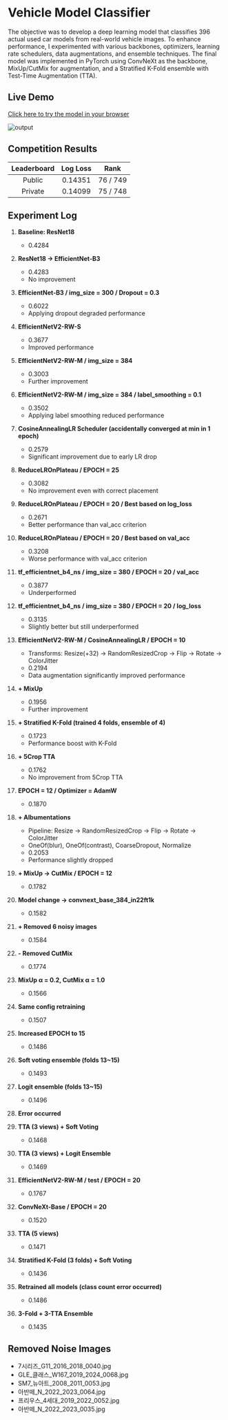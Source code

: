 # Vehicle Model Classifier

The objective was to develop a deep learning model that classifies 396 actual used car models from real-world vehicle images.
To enhance performance, I experimented with various backbones, optimizers, learning rate schedulers, data augmentations, and ensemble techniques.
The final model was implemented in PyTorch using ConvNeXt as the backbone, MixUp/CutMix for augmentation, and a Stratified K-Fold ensemble with Test-Time Augmentation (TTA).

## Live Demo
[Click here to try the model in your browser](https://huggingface.co/spaces/myneighborh/vehicle-model-classifier)

![output](https://github.com/user-attachments/assets/8d85ad35-b6bc-4579-b1ad-177feba249e5)

## Competition Results

| Leaderboard         | Log Loss | Rank        |
|:-------------------:|:--------:|:-----------:|
| Public  | 0.14351   | 76 / 749    |
| Private | 0.14099   | 75 / 748    |

## Experiment Log

1. **Baseline: ResNet18**  
   - 0.4284

2. **ResNet18 → EfficientNet-B3**  
   - 0.4283  
   - No improvement

3. **EfficientNet-B3 / img_size = 300 / Dropout = 0.3**  
   - 0.6022  
   - Applying dropout degraded performance

4. **EfficientNetV2-RW-S**  
   - 0.3677  
   - Improved performance

5. **EfficientNetV2-RW-M / img_size = 384**  
   - 0.3003  
   - Further improvement

6. **EfficientNetV2-RW-M / img_size = 384 / label_smoothing = 0.1**  
   - 0.3502  
   - Applying label smoothing reduced performance

7. **CosineAnnealingLR Scheduler (accidentally converged at min in 1 epoch)**  
   - 0.2579  
   - Significant improvement due to early LR drop

8. **ReduceLROnPlateau / EPOCH = 25**  
   - 0.3082  
   - No improvement even with correct placement

9. **ReduceLROnPlateau / EPOCH = 20 / Best based on log_loss**  
   - 0.2671  
   - Better performance than val_acc criterion

10. **ReduceLROnPlateau / EPOCH = 20 / Best based on val_acc**  
    - 0.3208  
    - Worse performance with val_acc criterion

11. **tf_efficientnet_b4_ns / img_size = 380 / EPOCH = 20 / val_acc**  
    - 0.3877  
    - Underperformed

12. **tf_efficientnet_b4_ns / img_size = 380 / EPOCH = 20 / log_loss**  
    - 0.3135  
    - Slightly better but still underperformed

13. **EfficientNetV2-RW-M / CosineAnnealingLR / EPOCH = 10**  
    - Transforms: Resize(+32) → RandomResizedCrop → Flip → Rotate → ColorJitter  
    - 0.2194  
    - Data augmentation significantly improved performance

14. **+ MixUp**  
    - 0.1956  
    - Further improvement

15. **+ Stratified K-Fold (trained 4 folds, ensemble of 4)**  
    - 0.1723  
    - Performance boost with K-Fold

16. **+ 5Crop TTA**  
    - 0.1762  
    - No improvement from 5Crop TTA

17. **EPOCH = 12 / Optimizer = AdamW**  
    - 0.1870

18. **+ Albumentations**  
    - Pipeline: Resize → RandomResizedCrop → Flip → Rotate → ColorJitter  
    - OneOf(blur), OneOf(contrast), CoarseDropout, Normalize  
    - 0.2053  
    - Performance slightly dropped

19. **+ MixUp → CutMix / EPOCH = 12**  
    - 0.1782

20. **Model change → convnext_base_384_in22ft1k**  
    - 0.1582

21. **+ Removed 6 noisy images**  
    - 0.1584

22. **- Removed CutMix**  
    - 0.1774

23. **MixUp α = 0.2, CutMix α = 1.0**  
    - 0.1566

24. **Same config retraining**  
    - 0.1507

25. **Increased EPOCH to 15**  
    - 0.1486

26. **Soft voting ensemble (folds 13~15)**  
    - 0.1493

27. **Logit ensemble (folds 13~15)**  
    - 0.1496

28. **Error occurred**

29. **TTA (3 views) + Soft Voting**  
    - 0.1468

30. **TTA (3 views) + Logit Ensemble**  
    - 0.1469

31. **EfficientNetV2-RW-M / test / EPOCH = 20**  
    - 0.1767

32. **ConvNeXt-Base / EPOCH = 20**  
    - 0.1520

33. **TTA (5 views)**  
    - 0.1471

34. **Stratified K-Fold (3 folds) + Soft Voting**  
    - 0.1436

35. **Retrained all models (class count error occurred)**  
    - 0.1486

36. **3-Fold + 3-TTA Ensemble**  
    - 0.1435

## Removed Noise Images

- 7시리즈_G11_2016_2018_0040.jpg  
- GLE_클래스_W167_2019_2024_0068.jpg  
- SM7_뉴아트_2008_2011_0053.jpg  
- 아반떼_N_2022_2023_0064.jpg  
- 프리우스_4세대_2019_2022_0052.jpg  
- 아반떼_N_2022_2023_0035.jpg
